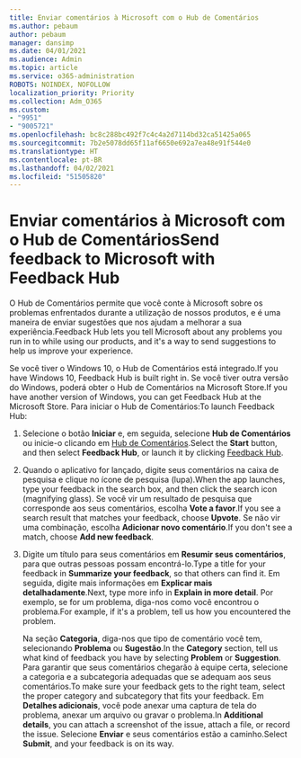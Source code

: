 ```yaml
---
title: Enviar comentários à Microsoft com o Hub de Comentários
ms.author: pebaum
author: pebaum
manager: dansimp
ms.date: 04/01/2021
ms.audience: Admin
ms.topic: article
ms.service: o365-administration
ROBOTS: NOINDEX, NOFOLLOW
localization_priority: Priority
ms.collection: Adm_O365
ms.custom:
- "9951"
- "9005721"
ms.openlocfilehash: bc8c288bc492f7c4c4a2d7114bd32ca51425a065
ms.sourcegitcommit: 7b2e5078dd65f11af6650e692a7ea48e91f544e0
ms.translationtype: HT
ms.contentlocale: pt-BR
ms.lasthandoff: 04/02/2021
ms.locfileid: "51505820"
---
```

# <a name="send-feedback-to-microsoft-with-feedback-hub"></a><span data-ttu-id="57631-102">Enviar comentários à Microsoft com o Hub de Comentários</span><span class="sxs-lookup"><span data-stu-id="57631-102">Send feedback to Microsoft with Feedback Hub</span></span>

<span data-ttu-id="57631-103">O Hub de Comentários permite que você conte à Microsoft sobre os problemas enfrentados durante a utilização de nossos produtos, e é uma maneira de enviar sugestões que nos ajudam a melhorar a sua experiência.</span><span class="sxs-lookup"><span data-stu-id="57631-103">Feedback Hub lets you tell Microsoft about any problems you run in to while using our products, and it's a way to send suggestions to help us improve your experience.</span></span>

<span data-ttu-id="57631-104">Se você tiver o Windows 10, o Hub de Comentários está integrado.</span><span class="sxs-lookup"><span data-stu-id="57631-104">If you have Windows 10, Feedback Hub is built right in.</span></span> <span data-ttu-id="57631-105">Se você tiver outra versão do Windows, poderá obter o Hub de Comentários na Microsoft Store.</span><span class="sxs-lookup"><span data-stu-id="57631-105">If you have another version of Windows, you can get Feedback Hub at the Microsoft Store.</span></span> <span data-ttu-id="57631-106">Para iniciar o Hub de Comentários:</span><span class="sxs-lookup"><span data-stu-id="57631-106">To launch Feedback Hub:</span></span> 

1. <span data-ttu-id="57631-107">Selecione o botão **Iniciar** e, em seguida, selecione **Hub de Comentários** ou inicie-o clicando em [Hub de Comentários](feedback-hub://).</span><span class="sxs-lookup"><span data-stu-id="57631-107">Select the **Start** button, and then select **Feedback Hub**, or launch it by clicking [Feedback Hub](feedback-hub://).</span></span>

1. <span data-ttu-id="57631-108">Quando o aplicativo for lançado, digite seus comentários na caixa de pesquisa e clique no ícone de pesquisa (lupa).</span><span class="sxs-lookup"><span data-stu-id="57631-108">When the app launches, type your feedback in the search box, and then click the search icon (magnifying glass).</span></span> <span data-ttu-id="57631-109">Se você vir um resultado de pesquisa que corresponde aos seus comentários, escolha **Vote a favor**.</span><span class="sxs-lookup"><span data-stu-id="57631-109">If you see a search result that matches your feedback, choose **Upvote**.</span></span> <span data-ttu-id="57631-110">Se não vir uma combinação, escolha **Adicionar novo comentário**.</span><span class="sxs-lookup"><span data-stu-id="57631-110">If you don't see a match, choose **Add new feedback**.</span></span>

1. <span data-ttu-id="57631-111">Digite um título para seus comentários em **Resumir seus comentários**, para que outras pessoas possam encontrá-lo.</span><span class="sxs-lookup"><span data-stu-id="57631-111">Type a title for your feedback in **Summarize your feedback**, so that others can find it.</span></span> <span data-ttu-id="57631-112">Em seguida, digite mais informações em **Explicar mais detalhadamente**.</span><span class="sxs-lookup"><span data-stu-id="57631-112">Next, type more info in **Explain in more detail**.</span></span> <span data-ttu-id="57631-113">Por exemplo, se for um problema, diga-nos como você encontrou o problema.</span><span class="sxs-lookup"><span data-stu-id="57631-113">For example, if it's a problem, tell us how you encountered the problem.</span></span>

    <span data-ttu-id="57631-114">Na seção **Categoria**, diga-nos que tipo de comentário você tem, selecionando **Problema** ou **Sugestão**.</span><span class="sxs-lookup"><span data-stu-id="57631-114">In the **Category** section, tell us what kind of feedback you have by selecting **Problem** or **Suggestion**.</span></span> <span data-ttu-id="57631-115">Para garantir que seus comentários chegarão à equipe certa, selecione a categoria e a subcategoria adequadas que se adequam aos seus comentários.</span><span class="sxs-lookup"><span data-stu-id="57631-115">To make sure your feedback gets to the right team, select the proper category and subcategory that fits your feedback.</span></span> <span data-ttu-id="57631-116">Em **Detalhes adicionais**, você pode anexar uma captura de tela do problema, anexar um arquivo ou gravar o problema.</span><span class="sxs-lookup"><span data-stu-id="57631-116">In **Additional details**, you can attach a screenshot of the issue, attach a file, or record the issue.</span></span> <span data-ttu-id="57631-117">Selecione **Enviar** e seus comentários estão a caminho.</span><span class="sxs-lookup"><span data-stu-id="57631-117">Select **Submit**, and your feedback is on its way.</span></span>


